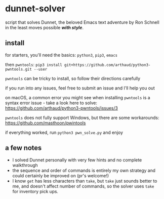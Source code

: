 # dunnet-solver
script that solves Dunnet, the beloved Emacs text adventure by Ron Schnell in the least moves possible ***with style***.

## install

for starters, you'll need the basics: `python3`, `pip3`, `emacs`

then `pwntools`: `pip3 install git+https://github.com/arthaud/python3-pwntools.git --user`

`pwntools` can be tricky to install, so follow their directions carefully

if you run into any issues, feel free to submit an issue and I'll help you out

on macOS, a common error you might see when installing `pwntools` is a syntax error issue - take a look here to solve: https://github.com/arthaud/python3-pwntools/issues/3

`pwntools` does not fully support Windows, but there are some workarounds: https://github.com/masthoon/pwintools

if everything worked, run `python3 pwn_solve.py` and enjoy

## a few notes

- I solved Dunnet personally with very few hints and no complete walkthrough
- the sequence and order of commands is entirely my own strategy and could certainly be improved on (pr's welcome!)
- I know `get` has less characters than `take`, but `take` just sounds better to me, and doesn't affect number of commands, so the solver uses `take` for inventory pick ups.
